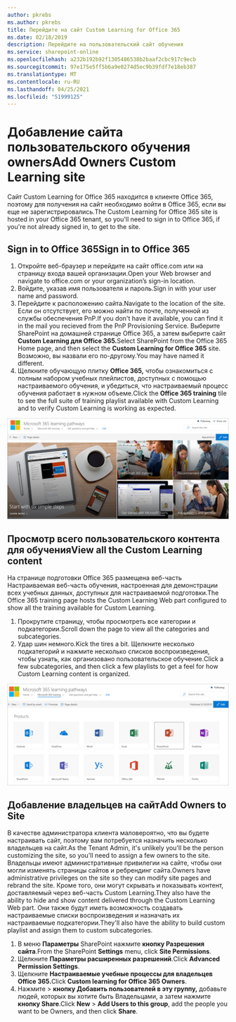 ```yaml
---
author: pkrebs
ms.author: pkrebs
title: Перейдите на сайт Custom Learning for Office 365
ms.date: 02/18/2019
description: Перейдите на пользовательский сайт обучения
ms.service: sharepoint-online
ms.openlocfilehash: a232b192b92f1305486538b2baaf2cbc917c9ecb
ms.sourcegitcommit: 97e175e5ff5b6a9e0274d5ec9b39fdf7e18eb387
ms.translationtype: MT
ms.contentlocale: ru-RU
ms.lasthandoff: 04/25/2021
ms.locfileid: "51999125"
---
```

# <a name="add-owners-custom-learning-site"></a><span data-ttu-id="5c019-103">Добавление сайта пользовательского обучения owners</span><span class="sxs-lookup"><span data-stu-id="5c019-103">Add Owners Custom Learning site</span></span>

<span data-ttu-id="5c019-104">Сайт Custom Learning for Office 365 находится в клиенте Office 365, поэтому для получения на сайт необходимо войти в Office 365, если вы еще не зарегистрировались.</span><span class="sxs-lookup"><span data-stu-id="5c019-104">The Custom Learning for Office 365 site is hosted in your Office 365 tenant, so you'll need to sign in to Office 365, if you're not already signed in, to get to the site.</span></span> 

## <a name="sign-in-to-office-365"></a><span data-ttu-id="5c019-105">Sign in to Office 365</span><span class="sxs-lookup"><span data-stu-id="5c019-105">Sign in to Office 365</span></span> 

1.  <span data-ttu-id="5c019-106">Откройте веб-браузер и перейдите на сайт office.com или на страницу входа вашей организации.</span><span class="sxs-lookup"><span data-stu-id="5c019-106">Open your Web browser and navigate to office.com or your organization’s sign-in location.</span></span> 
2.  <span data-ttu-id="5c019-107">Войдите, указав имя пользователя и пароль.</span><span class="sxs-lookup"><span data-stu-id="5c019-107">Sign in with your user name and password.</span></span>
3.  <span data-ttu-id="5c019-108">Перейдите к расположению сайта.</span><span class="sxs-lookup"><span data-stu-id="5c019-108">Navigate to the location of the site.</span></span> <span data-ttu-id="5c019-109">Если он отсутствует, его можно найти по почте, полученной из службы обеспечения PnP.</span><span class="sxs-lookup"><span data-stu-id="5c019-109">If you don't have it available, you can find it in the mail you recieved from the PnP Provisioning Service.</span></span> <span data-ttu-id="5c019-110">Выберите SharePoint на домашней странице Office 365, а затем выберите сайт **Custom Learning для Office 365.**</span><span class="sxs-lookup"><span data-stu-id="5c019-110">Select SharePoint from the Office 365 Home page, and then select the **Custom Learning for Office 365** site.</span></span> <span data-ttu-id="5c019-111">Возможно, вы назвали его по-другому.</span><span class="sxs-lookup"><span data-stu-id="5c019-111">You may have named it different.</span></span> 
5. <span data-ttu-id="5c019-112">Щелкните обучающую плитку **Office 365,** чтобы ознакомиться с полным набором учебных плейлистов, доступных с помощью настраиваемого обучения, и убедиться, что настраиваемый процесс обучения работает в нужном объеме.</span><span class="sxs-lookup"><span data-stu-id="5c019-112">Click the **Office 365 training** tile to see the full suite of training playlist available with Custom Learning and to verify Custom Learning is working as expected.</span></span> 

![cg-goto.png](media/cg-goto.png)

## <a name="view-all-the-custom-learning-content"></a><span data-ttu-id="5c019-114">Просмотр всего пользовательского контента для обучения</span><span class="sxs-lookup"><span data-stu-id="5c019-114">View all the Custom Learning content</span></span>
<span data-ttu-id="5c019-115">На странице подготовки Office 365 размещена веб-часть Настраиваемая веб-часть обучения, настроенная для демонстрации всех учебных данных, доступных для настраиваемой подготовки.</span><span class="sxs-lookup"><span data-stu-id="5c019-115">The Office 365 training page hosts the Custom Learning Web part configured to show all the training available for Custom Learning.</span></span> 

1. <span data-ttu-id="5c019-116">Прокрутите страницу, чтобы просмотреть все категории и подкатегории.</span><span class="sxs-lookup"><span data-stu-id="5c019-116">Scroll down the page to view all the categories and subcategories.</span></span>
2. <span data-ttu-id="5c019-117">Удар шин немного.</span><span class="sxs-lookup"><span data-stu-id="5c019-117">Kick the tires a bit.</span></span> <span data-ttu-id="5c019-118">Щелкните несколько подкатегорий и нажмите несколько списков воспроизведения, чтобы узнать, как организовано пользовательское обучение.</span><span class="sxs-lookup"><span data-stu-id="5c019-118">Click a few subcategories, and then click a few playlists to get a feel for how Custom Learning content is organized.</span></span> 

![cg-gotoall.png](media/cg-gotoall.png)

## <a name="add-owners-to-site"></a><span data-ttu-id="5c019-120">Добавление владельцев на сайт</span><span class="sxs-lookup"><span data-stu-id="5c019-120">Add Owners to Site</span></span>
<span data-ttu-id="5c019-121">В качестве администратора клиента маловероятно, что вы будете настраивать сайт, поэтому вам потребуется назначить несколько владельцев на сайт.</span><span class="sxs-lookup"><span data-stu-id="5c019-121">As the Tenant Admin, it's unlikely you'll be the person customizing the site, so you'll need to assign a few owners to the site.</span></span> <span data-ttu-id="5c019-122">Владельцы имеют административные привилегии на сайте, чтобы они могли изменять страницы сайтов и ребрендинг сайта.</span><span class="sxs-lookup"><span data-stu-id="5c019-122">Owners have administrative privileges on the site so they can modify site pages and rebrand the site.</span></span> <span data-ttu-id="5c019-123">Кроме того, они могут скрывать и показывать контент, доставляемый через веб-часть Custom Learning.</span><span class="sxs-lookup"><span data-stu-id="5c019-123">They also have the ability to hide and show content delivered through the Custom Learning Web part.</span></span> <span data-ttu-id="5c019-124">Они также будут иметь возможность создавать настраиваемые списки воспроизведения и назначать их настраиваемые подкатегории.</span><span class="sxs-lookup"><span data-stu-id="5c019-124">They'll also have the ability to build custom playlist and assign them to custom subcategories.</span></span>  

1. <span data-ttu-id="5c019-125">В меню **Параметры** SharePoint нажмите **кнопку Разрешения сайта**.</span><span class="sxs-lookup"><span data-stu-id="5c019-125">From the SharePoint **Settings** menu, click **Site Permissions**.</span></span>
2. <span data-ttu-id="5c019-126">Щелкните **Параметры расширенных разрешений**.</span><span class="sxs-lookup"><span data-stu-id="5c019-126">Click **Advanced Permission Settings**.</span></span>
3. <span data-ttu-id="5c019-127">Щелкните **Настраиваемые учебные процессы для владельцев Office 365.**</span><span class="sxs-lookup"><span data-stu-id="5c019-127">Click **Custom learning for Office 365 Owners**.</span></span>
4. <span data-ttu-id="5c019-128">Нажмите   >  **кнопку Добавить пользователей в эту группу,** добавьте людей, которых вы хотите быть Владельцами, а затем нажмите **кнопку Share**.</span><span class="sxs-lookup"><span data-stu-id="5c019-128">Click **New** > **Add Users to this group**, add the people you want to be Owners, and then click **Share**.</span></span>

